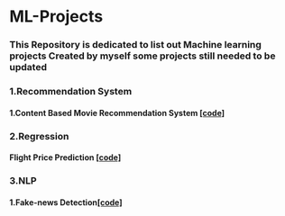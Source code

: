 # ML-Projects
### This Repository is dedicated  to  list out Machine learning  projects Created by myself some projects still needed to be updated

### 1.Recommendation System 
####  1.Content Based Movie Recommendation System [[code]](https://github.com/SandhiyaKumar-18/Content-Based-Movie-Recommendation-System)

### 2.Regression
####  Flight Price Prediction [[code]](https://github.com/SandhiyaKumar-18/Flight-Price-prediction)

### 3.NLP
####  1.Fake-news Detection[[code]](https://github.com/SandhiyaKumar-18/Fake-News-Detection)
#### 
